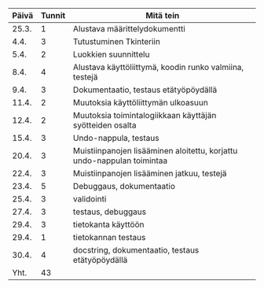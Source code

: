| Päivä | Tunnit | Mitä tein                      |
| ----- | ------ | -------------------------------|
| 25.3. | 1      | Alustava määrittelydokumentti  |
| 4.4.  | 3      | Tutustuminen Tkinteriin        |
| 5.4.  | 2      | Luokkien suunnittelu           |
| 8.4.  | 4      | Alustava käyttöliittymä, koodin runko valmiina, testejä |
| 9.4.  | 3      | Dokumentaatio, testaus etätyöpöydällä |
| 11.4. | 2      | Muutoksia käyttöliittymän ulkoasuun |
| 12.4. | 2      | Muutoksia toimintalogiikkaan käyttäjän syötteiden osalta |
| 15.4. | 3      | Undo-nappula, testaus |
| 20.4. | 3      | Muistiinpanojen lisääminen aloitettu, korjattu undo-nappulan toimintaa |
| 22.4. | 3      | Muistiinpanojen lisääminen jatkuu, testejä |
| 23.4. | 5      | Debuggaus, dokumentaatio |
| 25.4. | 3      | validointi |
| 27.4. | 3      | testaus, debuggaus |
| 29.4. | 3      | tietokanta käyttöön |
| 29.4. | 1      | tietokannan testaus |
| 30.4. | 4      | docstring, dokumentaatio, testaus etätyöpöydällä |
| Yht.  | 43 